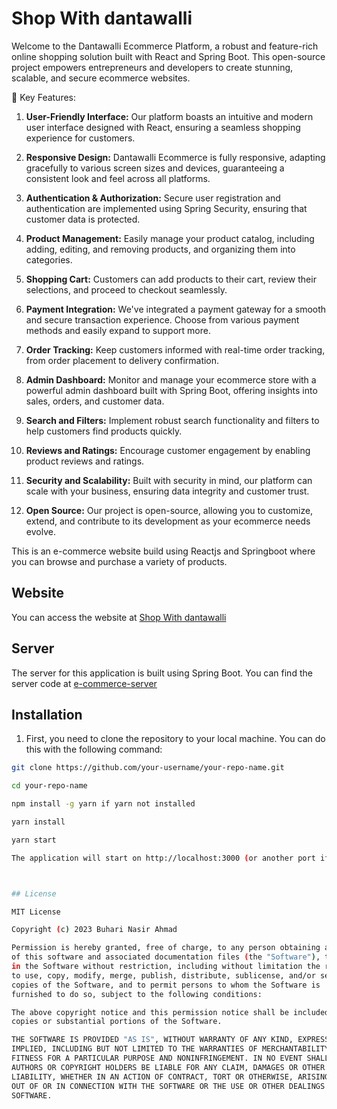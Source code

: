 # Shop With dantawalli

Welcome to the Dantawalli Ecommerce Platform, a robust and feature-rich online shopping solution built with React and Spring Boot. This open-source project empowers entrepreneurs and developers to create stunning, scalable, and secure ecommerce websites.

🌟 Key Features:

1. **User-Friendly Interface:** Our platform boasts an intuitive and modern user interface designed with React, ensuring a seamless shopping experience for customers.

2. **Responsive Design:** Dantawalli Ecommerce is fully responsive, adapting gracefully to various screen sizes and devices, guaranteeing a consistent look and feel across all platforms.

3. **Authentication & Authorization:** Secure user registration and authentication are implemented using Spring Security, ensuring that customer data is protected.

4. **Product Management:** Easily manage your product catalog, including adding, editing, and removing products, and organizing them into categories.

5. **Shopping Cart:** Customers can add products to their cart, review their selections, and proceed to checkout seamlessly.

6. **Payment Integration:** We've integrated a payment gateway for a smooth and secure transaction experience. Choose from various payment methods and easily expand to support more.

7. **Order Tracking:** Keep customers informed with real-time order tracking, from order placement to delivery confirmation.

8. **Admin Dashboard:** Monitor and manage your ecommerce store with a powerful admin dashboard built with Spring Boot, offering insights into sales, orders, and customer data.

9. **Search and Filters:** Implement robust search functionality and filters to help customers find products quickly.

10. **Reviews and Ratings:** Encourage customer engagement by enabling product reviews and ratings.

11. **Security and Scalability:** Built with security in mind, our platform can scale with your business, ensuring data integrity and customer trust.

12. **Open Source:** Our project is open-source, allowing you to customize, extend, and contribute to its development as your ecommerce needs evolve.


This is an e-commerce website build using Reactjs and Springboot where you can browse and purchase a variety of products.

## Website

You can access the website at [Shop With dantawalli](https://shopwithzosh.vercel.app/)

## Server

The server for this application is built using Spring Boot. You can find the server code at [e-commerce-server](https://github.com/ashok0001/e-commerce-server)

## Installation

1. First, you need to clone the repository to your local machine. You can do this with the following command:

```bash
git clone https://github.com/your-username/your-repo-name.git

cd your-repo-name

npm install -g yarn if yarn not installed

yarn install

yarn start

The application will start on http://localhost:3000 (or another port if 3000 is busy)



## License

MIT License

Copyright (c) 2023 Buhari Nasir Ahmad

Permission is hereby granted, free of charge, to any person obtaining a copy
of this software and associated documentation files (the "Software"), to deal
in the Software without restriction, including without limitation the rights
to use, copy, modify, merge, publish, distribute, sublicense, and/or sell
copies of the Software, and to permit persons to whom the Software is
furnished to do so, subject to the following conditions:

The above copyright notice and this permission notice shall be included in all
copies or substantial portions of the Software.

THE SOFTWARE IS PROVIDED "AS IS", WITHOUT WARRANTY OF ANY KIND, EXPRESS OR
IMPLIED, INCLUDING BUT NOT LIMITED TO THE WARRANTIES OF MERCHANTABILITY,
FITNESS FOR A PARTICULAR PURPOSE AND NONINFRINGEMENT. IN NO EVENT SHALL THE
AUTHORS OR COPYRIGHT HOLDERS BE LIABLE FOR ANY CLAIM, DAMAGES OR OTHER
LIABILITY, WHETHER IN AN ACTION OF CONTRACT, TORT OR OTHERWISE, ARISING FROM,
OUT OF OR IN CONNECTION WITH THE SOFTWARE OR THE USE OR OTHER DEALINGS IN THE
SOFTWARE.